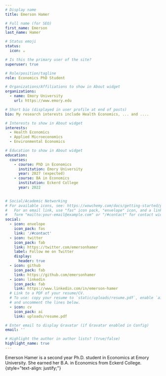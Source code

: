 ```yaml
---
# Display name
title: Emerson Hamer

# Full name (for SEO)
first_name: Emerson
last_name: Hamer

# Status emoji
status:
  icon: ☕️

# Is this the primary user of the site?
superuser: true

# Role/position/tagline
role: Economics PhD Student

# Organizations/Affiliations to show in About widget
organizations:
  - name: Emory University
    url: https://www.emory.edu

# Short bio (displayed in user profile at end of posts)
bio: My research interests include Health Economics, ... and ....

# Interests to show in About widget
interests:
  - Health Economics
  - Applied Microeconomics
  - Environmental Economics

# Education to show in About widget
education:
  courses:
    - course: PhD in Economics
      institution: Emory University
      year: 2027 (expected)
    - course: BA in Economics
      institution: Eckerd College
      year: 2022
  

# Social/Academic Networking
# For available icons, see: https://wowchemy.com/docs/getting-started/page-builder/#icons
#   For an email link, use "fas" icon pack, "envelope" icon, and a link in the
#   form "mailto:your-email@example.com" or "/#contact" for contact widget.
social:
  - icon: envelope
    icon_pack: fas
    link: '/#contact'
  - icon: twitter
    icon_pack: fab
    link: https://twitter.com/emersonhamer
    label: Follow me on Twitter
    display:
      header: true
  - icon: github
    icon_pack: fab
    link: https://github.com/emersonhamer
  - icon: linkedin
    icon_pack: fab 
    link: https://www.linkedin.com/in/emerson-hamer
  # Link to a PDF of your resume/CV.
  # To use: copy your resume to `static/uploads/resume.pdf`, enable `ai` icons in `params.yaml`,
  # and uncomment the lines below.
  - icon: cv
    icon_pack: ai
    link: uploads/resume.pdf

# Enter email to display Gravatar (if Gravatar enabled in Config)
email: ''

# Highlight the author in author lists? (true/false)
highlight_name: true
---
```


Emerson Hamer is a second year Ph.D. student in Economics at Emory University. She earned her B.A. in Economics from Eckerd College.
{style="text-align: justify;"}
